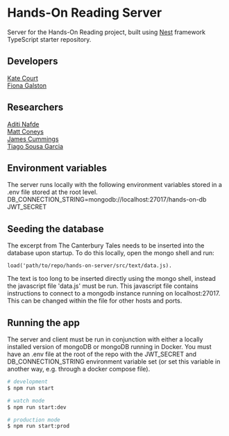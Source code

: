 # Hands-On Reading Server
Server for the Hands-On Reading project, built using [Nest](https://github.com/nestjs/nest) framework TypeScript starter repository.

## Developers
[Kate Court](www.github.com/katecourt)   
[Fiona Galston](https://github.com/fiona-galston)

## Researchers
[Aditi Nafde](https://www.ncl.ac.uk/elll/staff/profile/aditinafde.html#background)   
[Matt Coneys](https://www.ncl.ac.uk/elll/staff/profile/matthewconeys.html#background)   
[James Cummings](https://www.ncl.ac.uk/elll/staff/profile/jamescummings.html#background)    
[Tiago Sousa Garcia](https://www.ncl.ac.uk/elll/staff/profile/tiagosousa-garcia.html#publications) 

## Environment variables
The server runs locally with the following environment variables stored in a .env file stored at the root level.     
DB_CONNECTION_STRING=mongodb://localhost:27017/hands-on-db     
JWT_SECRET   

## Seeding the database
The excerpt from The Canterbury Tales needs to be inserted into the database upon startup. To do this locally, open the mongo shell and run:
 ```
load('path/to/repo/hands-on-server/src/text/data.js).
```
The text is too long to be inserted directly using the mongo shell, instead the javascript file 'data.js' must be run. This javascript file contains instructions to connect to a mongodb instance running on localhost:27017. This can be changed within the file for other hosts and ports.


## Running the app
The server and client must be run in conjunction with either a locally installed version of mongoDB or mongoDB running in Docker.
You must have an .env file at the root of the repo with the JWT_SECRET and DB_CONNECTION_STRING environment variable set (or set this variable in another way, e.g. through a docker compose file).


```bash
# development
$ npm run start

# watch mode
$ npm run start:dev

# production mode
$ npm run start:prod
```


